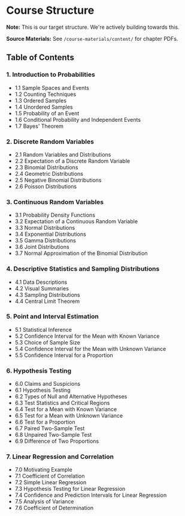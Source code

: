 # Course Structure

**Note:** This is our target structure. We're actively building towards this.

**Source Materials:** See `/course-materials/content/` for chapter PDFs.

## Table of Contents

### 1. Introduction to Probabilities
- 1.1 Sample Spaces and Events
- 1.2 Counting Techniques
- 1.3 Ordered Samples
- 1.4 Unordered Samples
- 1.5 Probability of an Event
- 1.6 Conditional Probability and Independent Events
- 1.7 Bayes' Theorem

### 2. Discrete Random Variables
- 2.1 Random Variables and Distributions
- 2.2 Expectation of a Discrete Random Variable
- 2.3 Binomial Distributions
- 2.4 Geometric Distributions
- 2.5 Negative Binomial Distributions
- 2.6 Poisson Distributions

### 3. Continuous Random Variables
- 3.1 Probability Density Functions
- 3.2 Expectation of a Continuous Random Variable
- 3.3 Normal Distributions
- 3.4 Exponential Distributions
- 3.5 Gamma Distributions
- 3.6 Joint Distributions
- 3.7 Normal Approximation of the Binomial Distribution

### 4. Descriptive Statistics and Sampling Distributions
- 4.1 Data Descriptions
- 4.2 Visual Summaries
- 4.3 Sampling Distributions
- 4.4 Central Limit Theorem

### 5. Point and Interval Estimation
- 5.1 Statistical Inference
- 5.2 Confidence Interval for the Mean with Known Variance
- 5.3 Choice of Sample Size
- 5.4 Confidence Interval for the Mean with Unknown Variance
- 5.5 Confidence Interval for a Proportion

### 6. Hypothesis Testing
- 6.0 Claims and Suspicions
- 6.1 Hypothesis Testing
- 6.2 Types of Null and Alternative Hypotheses
- 6.3 Test Statistics and Critical Regions
- 6.4 Test for a Mean with Known Variance
- 6.5 Test for a Mean with Unknown Variance
- 6.6 Test for a Proportion
- 6.7 Paired Two-Sample Test
- 6.8 Unpaired Two-Sample Test
- 6.9 Difference of Two Proportions

### 7. Linear Regression and Correlation
- 7.0 Motivating Example
- 7.1 Coefficient of Correlation
- 7.2 Simple Linear Regression
- 7.3 Hypothesis Testing for Linear Regression
- 7.4 Confidence and Prediction Intervals for Linear Regression
- 7.5 Analysis of Variance
- 7.6 Coefficient of Determination